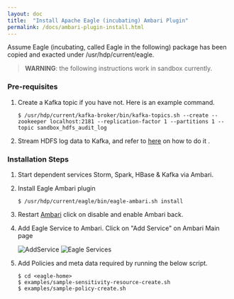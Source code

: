 ```yaml
---
layout: doc
title:  "Install Apache Eagle (incubating) Ambari Plugin"
permalink: /docs/ambari-plugin-install.html
---
```


Assume Eagle (incubating, called Eagle in the following) package has been copied and exacted under /usr/hdp/current/eagle.

> **WARNING**: the following instructions work in sandbox currently.


### Pre-requisites

1. Create a Kafka topic if you have not. Here is an example command.

       $ /usr/hdp/current/kafka-broker/bin/kafka-topics.sh --create --zookeeper localhost:2181 --replication-factor 1 --partitions 1 --topic sandbox_hdfs_audit_log

2. Stream HDFS log data to Kafka, and refer to [here](/docs/import-hdfs-auditLog.html) on how to do it .

### Installation Steps

1. Start dependent services Storm, Spark, HBase & Kafka via Ambari.

2. Install Eagle Ambari plugin

       $ /usr/hdp/current/eagle/bin/eagle-ambari.sh install

3. Restart [Ambari](http://127.0.0.1:8000/) click on disable and enable Ambari back.

4. Add Eagle Service to Ambari. Click on "Add Service" on Ambari Main page

    ![AddService](/images/docs/add-service.png "AddService")
    ![Eagle Services](/images/docs/eagle-service-success.png "Eagle Services")

5. Add Policies and meta data required by running the below script.

       $ cd <eagle-home>
       $ examples/sample-sensitivity-resource-create.sh
       $ examples/sample-policy-create.sh